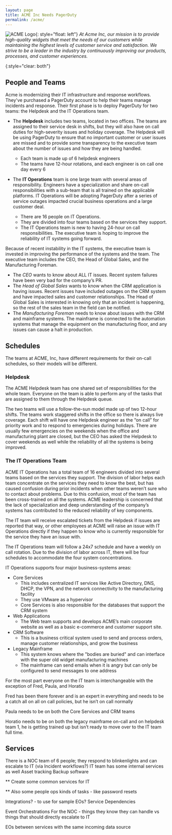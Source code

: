 ```yaml
---
layout: page
title: ACME Inc Needs PagerDuty
permalink: /acme/
---
```

![ACME Logo](/img/acme-mark.png){: style="float: left"}
*At Acme Inc, our mission is to provide high-quality widgets that meet the needs of our customers while maintaining the highest levels of customer service and satisfaction. We strive to be a leader in the industry by continuously improving our products, processes, and customer experiences.*

{:style="clear: both"}

## People and Teams
Acme is modernizing their IT infrastructure and response workflows. They've purchased a PagerDuty account to help their teams manage incidents and response. Their first phase is to deploy PagerDuty for two teams: the Helpdesk and the IT Operations team.

- The **Helpdesk** includes two teams, located in two offices. The teams are assigned to their service desk in shifts, but they will also have on call duties for high-severity issues and holiday coverage. The Helpdesk will be using PagerDuty to ensure that no important customer or user issues are missed and to provide some transparency to the executive team about the number of issues and how they are being handled.
  - Each team is made up of 6 helpdesk engineers
  - The teams have 12-hour rotations, and each engineer is on call one day every 6


- The **IT Operations** team is one large team with several areas of responsibility. Engineers have a specialization and share on-call responsibilities with a sub-team that is all trained on the applicable platforms. IT Operations will be adopting PagerDuty after a series of service outages impacted crucial business operations and a large customer deal.
  - There are 16 people on IT Operations.
  - They are divided into four teams based on the services they support.
  - The IT Operations team is new to having 24-hour on call responsibilities. The executive team is hoping to improve the reliability of IT systems going forward.

Because of recent instability in the IT systems, the executive team is invested in improving the performance of the systems and the team. The executive team includes the CEO, the Head of Global Sales, and the Manufacturing Foreman. 
- The *CEO* wants to know about ALL IT issues. Recent system failures have been very bad for the company’s PR.
- The *Head of Global Sales* wants to know when the CRM application is having issues. Recent issues have included outages on the CRM system and have impacted sales and customer relationships. The Head of Global Sales is interested in knowing only that an incident is happening, so the rest of the sales team in the field can be notified.
- The *Manufacturing Foreman* needs to know about issues with the CRM and mainframe systems. The mainframe is connected to the automation systems that manage the equipment on the manufacturing floor, and any issues can cause a halt in production.

## Schedules
The teams at ACME, Inc, have different requirements for their on-call schedules, so their models will be different.

### Helpdesk
The ACME Helpdesk team has one shared set of responsibilities for the whole team. Everyone on the team is able to perform any of the tasks that are assigned to them through the Helpdesk queue.

The two teams will use a follow-the-sun model made up of two 12-hour shifts. The teams work staggered shifts in the office so there is always live coverage.  Each shift will have one Helpdesk engineer as the “on call” for priority work and to respond to emergencies during holidays. There are usually few emergencies on the weekends when the office and manufacturing plant are closed, but the CEO has asked the Helpdesk to cover weekends as well while the reliability of all the systems is being improved.

### The IT Operations Team 
ACME IT Operations has a total team of 16 engineers divided into several teams based on the services they support. The division of labor helps each team concentrate on the services they need to know the best, but has caused confusion during prior incidents when other teams weren’t sure who to contact about problems. Due to this confusion, most of the team has been cross-trained on all the systems. ACME leadership is concerned that the lack of specialization and deep understanding of the company’s systems has contributed to the reduced reliability of key components.

The IT team will receive escalated tickets from the Helpdesk if issues are reported that way, or other employees at ACME will raise an issue with IT Operations directly if they happen to know who is currently responsible for the service they have an issue with. 

The IT Operations team will follow a 24x7 schedule and have a weekly on call rotation. Due to the division of labor across IT, there will be four schedules to accommodate the four system concentrations.

IT Operations supports four major business-systems areas:

- Core Services
  - This includes centralized IT services like Active Directory, DNS, DHCP, the VPN, and the network connectivity to the manufacturing facility
  - They use VMware as a hypervisor 
  - Core Services is also responsible for the databases that support the CRM system
- Web Applications
  - The Web team supports and develops ACME’s main corporate website as well as a basic e-commerce and customer support site.
- CRM Software
  - This is a business critical system used to send and process orders, manage customer relationships, and grow the business
- Legacy Mainframe 
  - This system knows where the "bodies are buried" and can interface with the super old widget manufacturing machines 
  - The mainframe can send emails when it is angry but can only be configured to send messages to one address

For the most part everyone on the IT team is interchangeable with the exception of Fred, Paula, and Horatio 

Fred has been there forever and is an expert in everything and needs to be a catch all on all on call policies, but he isn’t on call normally 

Paula needs to be on both the Core Services and CRM teams

Horatio needs to be on both the legacy mainframe on-call and on helpdesk team 1, he is getting trained up but isn’t ready to move over to the IT team full time. 


## Services
There is a NOC team of 6 people; they respond to blinkenlights and can escalate to IT (via Incident workflows?)
IT team has some internal services as well
Asset tracking
Backup software 

** Create some common services for IT

** Also some people ops kinds of tasks - like password resets

Integrations? - to use for sample EOs?
Service Dependencies

Event Orchestrations
For the NOC - things they know they can handle vs things that should directly escalate to IT

EOs between services with the same incoming data source

